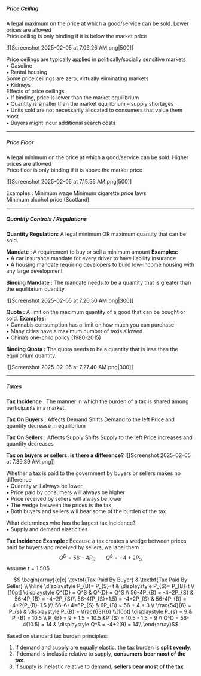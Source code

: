 
##### Price Ceiling

A legal maximum on the price at which a good/service can be sold.
	Lower prices are allowed  
	Price ceiling is only binding if it is below the market price

![[Screenshot 2025-02-05 at 7.06.26 AM.png|500]]

Price ceilings are typically applied in politically/socially sensitive markets  
	• Gasoline  
	• Rental housing  
Some price ceilings are zero, virtually eliminating markets  
	• Kidneys  
Effects of price ceilings  
	• If binding, price is lower than the market equilibrium  
	• Quantity is smaller than the market equilibrium – supply shortages  
	• Units sold are not necessarily allocated to consumers that value them most  
	• Buyers might incur additional search costs


---
##### Price Floor

A legal minimum on the price at which a good/service can be sold.
	Higher prices are allowed  
	Price floor is only binding if it is above the market price

![[Screenshot 2025-02-05 at 7.15.56 AM.png|500]]

Examples : 
Minimum wage
Minimum cigarette price laws  
Minimum alcohol price (Scotland)



---
##### Quantity Controls / Regulations

**Quantity Regulation:** 
	A legal minimum OR maximum quantity that can be sold.

**Mandate :** 
	A requirement to buy or sell a minimum amount
	**Examples:**  
		• A car insurance mandate for every driver to have liability insurance  
		• A housing mandate requiring developers to build low-income housing with any large development

**Binding Mandate :** 
	The mandate needs to be a quantity that is greater than the equilibrium quantity.

![[Screenshot 2025-02-05 at 7.26.50 AM.png|300]]

**Quota :** 
	A limit on the maximum quantity of a good that can be bought or sold.
	**Examples:**  
		• Cannabis consumption has a limit on how much you can purchase  
		• Many cities have a maximum number of taxis allowed  
		• China’s one-child policy (1980-2015)

**Binding Quota :** 
	The quota needs to be a quantity that is less than the equilibrium quantity.

![[Screenshot 2025-02-05 at 7.27.40 AM.png|300]]


---
##### Taxes

**Tax Incidence :** 
	The manner in which the burden of a tax is shared among participants in a market.

**Tax On Buyers :**
	Affects Demand
	Shifts Demand to the left
	Price and quantity decrease in equilibrium

**Tax On Sellers :** 
	Affects Supply
	Shifts Supply to the left
	Price increases and quantity decreases

**Tax on buyers or sellers: is there a difference?**
![[Screenshot 2025-02-05 at 7.39.39 AM.png]]

Whether a tax is paid to the government by buyers or sellers makes no difference  
	• Quantity will always be lower  
	• Price paid by consumers will always be higher  
	• Price received by sellers will always be lower  
	• The wedge between the prices is the tax  
	• Both buyers and sellers will bear some of the burden of the tax  

What determines who has the largest tax incidence?  
	• Supply and demand elasticities

**Tax Incidence Example :** 
Because a tax creates a wedge between prices paid by buyers and received by sellers, we label them : $$Q^D = 56 - 4P_{B}\;\;\;\;\;\;\;\; Q^S = -4+2P_{S}$$
Assume $t=1.50\$$

$$ \begin{array}{c|c} \textbf{Tax Paid By Buyer} & \textbf{Tax Paid By Seller} \\ \hline \displaystyle P_{B}= P_{S}+t & \displaystyle P_{S}= P_{B}-t \\[10pt] \displaystyle Q^{D} = Q^S & Q^{D} = Q^S \\
56-4P_{B} = -4+2P_{S} & 56-4P_{B} = -4+2P_{S}\\
56-4(P_{S}+1.5) = -4+2P_{S} & 56-4P_{B} = -4+2(P_{B}-1.5 )\\
56-6+4=6P_{S} & 6P_{B} = 56 + 4 + 3 \\
\frac{54}{6} = P_{s} & \displaystyle P_{B} = \frac{63}{6}  
 \\[10pt] \displaystyle P_{s} = 9 & P_{B} = 10.5 \\
P_{B} = 9 + 1.5 = 10.5 &P_{S} = 10.5 - 1.5 = 9 \\
Q^D = 56-4(10.5) = 14 & \displaystyle Q^S  = -4+2(9) = 14\\
\end{array}$$


Based on standard tax burden principles:
1. If demand and supply are equally elastic, the tax burden is **split evenly**.
2. If demand is inelastic relative to supply, **consumers bear most of the tax**.
3. If supply is inelastic relative to demand, **sellers bear most of the tax**


